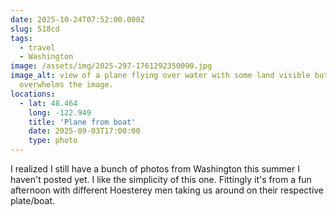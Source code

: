```yaml
---
date: 2025-10-24T07:52:00.000Z
slug: 518cd
tags:
  - travel
  - Washington
image: /assets/img/2025-297-1761292350090.jpg
image_alt: view of a plane flying over water with some land visible but blue
  overwhelms the image.
locations:
  - lat: 48.464
    long: -122.949
    title: 'Plane from boat'
    date: 2025-09-03T17:00:00
    type: photo
---
```


I realized I still have a bunch of photos from Washington this summer I haven't posted yet. I like the simplicity of this one. Fittingly it's from a fun afternoon with different Hoesterey men taking us around on their respective plate/boat.
